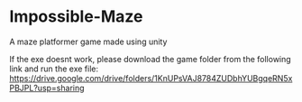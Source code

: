 # Impossible-Maze
A maze platformer game made using unity

If the exe doesnt work, please download the game folder from the following link and run the exe file:
https://drive.google.com/drive/folders/1KnUPsVAJ8784ZUDbhYUBgqeRN5xPBJPL?usp=sharing
